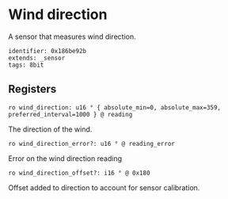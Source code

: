 # Wind direction

A sensor that measures wind direction.

    identifier: 0x186be92b
    extends: _sensor
    tags: 8bit

## Registers

    ro wind_direction: u16 ° { absolute_min=0, absolute_max=359, preferred_interval=1000 } @ reading

The direction of the wind.

    ro wind_direction_error?: u16 ° @ reading_error

Error on the wind direction reading

    ro wind_direction_offset?: i16 ° @ 0x180

Offset added to direction to account for sensor calibration.
